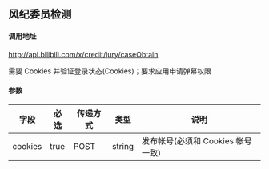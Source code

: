 ## 风纪委员检测

#### 调用地址

http://api.bilibili.com/x/credit/jury/caseObtain

需要 Cookies 并验证登录状态(Cookies)；要求应用申请弹幕权限

#### 参数

|字段|必选|传递方式|类型|说明|
|----|----|--------|----|----|
|cookies|true|POST|string|发布帐号(必须和 Cookies 帐号一致)|
